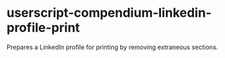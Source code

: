 # userscript-compendium-linkedin-profile-print
Prepares a LinkedIn profile for printing by removing extraneous sections.
